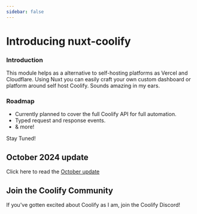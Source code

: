 ```yaml
---
sidebar: false
---
```


# Introducing nuxt-coolify


<!-- ![image](/heyokajs-announce.png) -->


### Introduction 

This module helps as a alternative to self-hosting platforms as Vercel and Cloudflare. Using Nuxt you can easily craft your own custom dashboard or platform around self host Coolify. Sounds amazing in my ears.

### Roadmap

- Currently planned to cover the full Coolify API for full automation.
- Typed request and response events.
- & more!

Stay Tuned!


## October 2024 update

Click here to read the [October update](./october-update.md)


## Join the Coolify Community

If you've gotten excited about Coolify as I am, join the Coolify Discord!